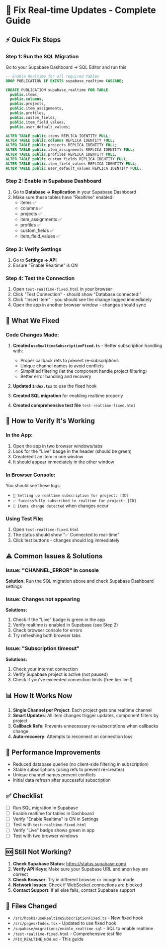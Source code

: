 # 🔧 Fix Real-time Updates - Complete Guide

## ⚡ Quick Fix Steps

### Step 1: Run the SQL Migration
Go to your Supabase Dashboard → SQL Editor and run this:

```sql
-- Enable Realtime for all required tables
DROP PUBLICATION IF EXISTS supabase_realtime CASCADE;

CREATE PUBLICATION supabase_realtime FOR TABLE 
  public.items,
  public.columns,
  public.projects,
  public.item_assignments,
  public.profiles,
  public.custom_fields,
  public.item_field_values,
  public.user_default_values;

ALTER TABLE public.items REPLICA IDENTITY FULL;
ALTER TABLE public.columns REPLICA IDENTITY FULL;
ALTER TABLE public.projects REPLICA IDENTITY FULL;
ALTER TABLE public.item_assignments REPLICA IDENTITY FULL;
ALTER TABLE public.profiles REPLICA IDENTITY FULL;
ALTER TABLE public.custom_fields REPLICA IDENTITY FULL;
ALTER TABLE public.item_field_values REPLICA IDENTITY FULL;
ALTER TABLE public.user_default_values REPLICA IDENTITY FULL;
```

### Step 2: Enable in Supabase Dashboard
1. Go to **Database → Replication** in your Supabase Dashboard
2. Make sure these tables have "Realtime" enabled:
   - items ✅
   - columns ✅
   - projects ✅
   - item_assignments ✅
   - profiles ✅
   - custom_fields ✅
   - item_field_values ✅

### Step 3: Verify Settings
1. Go to **Settings → API**
2. Ensure "Enable Realtime" is ON

### Step 4: Test the Connection
1. Open `test-realtime-fixed.html` in your browser
2. Click "Test Connection" - should show "Database connected!"
3. Click "Insert Item" - you should see the change logged immediately
4. Open the app in another browser window - changes should sync

## 🎯 What We Fixed

### Code Changes Made:
1. **Created `useRealtimeSubscriptionFixed.ts`** - Better subscription handling with:
   - Proper callback refs to prevent re-subscriptions
   - Unique channel names to avoid conflicts
   - Simplified filtering (let the component handle project filtering)
   - Better error handling and recovery

2. **Updated `Index.tsx`** to use the fixed hook

3. **Created SQL migration** for enabling realtime properly

4. **Created comprehensive test file** `test-realtime-fixed.html`

## 🧪 How to Verify It's Working

### In the App:
1. Open the app in two browser windows/tabs
2. Look for the "Live" badge in the header (should be green)
3. Create/edit an item in one window
4. It should appear immediately in the other window

### In Browser Console:
You should see these logs:
- `🔌 Setting up realtime subscription for project: [ID]`
- `✅ Successfully subscribed to realtime for project: [ID]`
- `🔄 Items change detected` when changes occur

### Using Test File:
1. Open `test-realtime-fixed.html`
2. The status should show "✅ Connected to real-time"
3. Click test buttons - changes should log immediately

## ⚠️ Common Issues & Solutions

### Issue: "CHANNEL_ERROR" in console
**Solution:** Run the SQL migration above and check Supabase Dashboard settings

### Issue: Changes not appearing
**Solutions:**
1. Check if the "Live" badge is green in the app
2. Verify realtime is enabled in Supabase (see Step 2)
3. Check browser console for errors
4. Try refreshing both browser tabs

### Issue: "Subscription timeout"
**Solutions:**
1. Check your internet connection
2. Verify Supabase project is active (not paused)
3. Check if you've exceeded connection limits (free tier limit)

## 📊 How It Works Now

1. **Single Channel per Project**: Each project gets one realtime channel
2. **Smart Updates**: All item changes trigger updates, component filters by project
3. **Callback Refs**: Prevents unnecessary re-subscriptions when callbacks change
4. **Auto-recovery**: Attempts to reconnect on connection loss

## 🚀 Performance Improvements

- Reduced database queries (no client-side filtering in subscription)
- Stable subscriptions (using refs to prevent re-creates)
- Unique channel names prevent conflicts
- Initial data refresh after successful subscription

## ✅ Checklist

- [ ] Run SQL migration in Supabase
- [ ] Enable realtime for tables in Dashboard
- [ ] Verify "Enable Realtime" is ON in Settings
- [ ] Test with `test-realtime-fixed.html`
- [ ] Verify "Live" badge shows green in app
- [ ] Test with two browser windows

## 🆘 Still Not Working?

1. **Check Supabase Status**: https://status.supabase.com/
2. **Verify API Keys**: Make sure your Supabase URL and anon key are correct
3. **Check Browser**: Try in different browser or incognito mode
4. **Network Issues**: Check if WebSocket connections are blocked
5. **Contact Support**: If all else fails, contact Supabase support

## 📝 Files Changed

- `/src/hooks/useRealtimeSubscriptionFixed.ts` - New fixed hook
- `/src/pages/Index.tsx` - Updated to use fixed hook
- `/supabase/migrations/enable_realtime.sql` - SQL to enable realtime
- `/test-realtime-fixed.html` - Comprehensive test file
- `/FIX_REALTIME_NOW.md` - This guide